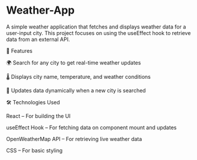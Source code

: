 # Weather-App
A simple weather application that fetches and displays weather data for a user-input city. This project focuses on using the useEffect hook to retrieve data from an external API.

🌟 Features

🌍 Search for any city to get real-time weather updates

🌡 Displays city name, temperature, and weather conditions

🔄 Updates data dynamically when a new city is searched

🛠 Technologies Used

React – For building the UI

useEffect Hook – For fetching data on component mount and updates

OpenWeatherMap API – For retrieving live weather data

CSS – For basic styling
